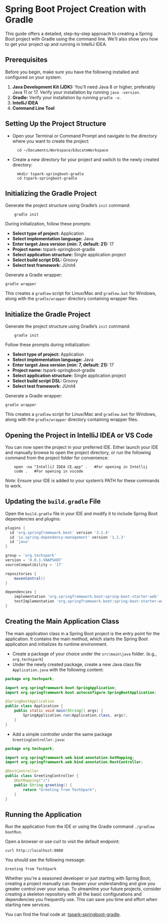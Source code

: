 # Spring Boot Project Creation with Gradle

This guide offers a detailed, step-by-step approach to creating a Spring Boot project with Gradle using the command line. We'll also show you how to get your project up and running in IntelliJ IDEA.

## Prerequisites

Before you begin, make sure you have the following installed and configured on your system:

1. **Java Development Kit (JDK):** You'll need Java 8 or higher, preferably Java 11 or 17. Verify your installation by running `java -version`.
2. **Gradle:** Verify your installation by running `gradle -v`.
3. **IntelliJ IDEA**
4. **Command Line Tool**

## Setting Up the Project Structure

- Open your Terminal or Command Prompt and navigate to the directory where you want to create the project:

        cd ~/Documents/Workspace/EducateWorkspace

- Create a new directory for your project and switch to the newly created directory:

        mkdir tspark-springboot-gradle
        cd tspark-springboot-gradle

## Initializing the Gradle Project

Generate the project structure using Gradle’s `init` command:

        gradle init

During initialization, follow these prompts:

- **Select type of project:** Application
- **Select implementation language:** Java
- **Enter target Java version (min: 7, default: 21):** 17
- **Project name:** tspark-springboot-gradle
- **Select application structure:** Single application project
- **Select build script DSL:** Groovy
- **Select test framework:** JUnit4

Generate a Gradle wrapper:

    gradle wrapper

This creates a `gradlew` script for Linux/Mac and `gradlew.bat` for Windows, along with the `gradle/wrapper` directory containing wrapper files.

## Initialize the Gradle Project

Generate the project structure using Gradle’s `init` command:

        gradle init

Follow these prompts during initialization:

- **Select type of project:** Application
- **Select implementation language:** Java
- **Enter target Java version (min: 7, default: 21):** 17
- **Project name:** tspark-springboot-gradle
- **Select application structure:** Single application project
- **Select build script DSL:** Groovy
- **Select test framework:** JUnit4

Generate a Gradle wrapper:

    gradle wrapper

This creates a `gradlew` script for Linux/Mac and `gradlew.bat` for Windows, along with the `gradle/wrapper` directory containing wrapper files.

## Opening the Project in IntelliJ IDEA or VS Code

You can now open the project in your preferred IDE. Either launch your IDE and manually browse to open the project directory, or run the following command from the project folder for convenience:

        open -na "IntelliJ IDEA CE.app" .   #For opening in Intellij
        code .   #For opening in vscode

_Note:_ Ensure your IDE is added to your system’s PATH for these commands to work.

## Updating the `build.gradle` File

Open the `build.gradle` file in your IDE and modify it to include Spring Boot dependencies and plugins:

```groovy
plugins {
  id 'org.springframework.boot' version '3.1.4'
  id 'io.spring.dependency-management' version '1.1.3'
  id 'java'
}

group = 'org.techspark'
version = '0.0.1-SNAPSHOT'
sourceCompatibility = '17'

repositories {
    mavenCentral()
}

dependencies {
    implementation 'org.springframework.boot:spring-boot-starter-web'
    testImplementation 'org.springframework.boot:spring-boot-starter-web-test'
}
```

## Creating the Main Application Class

The main application class in a Spring Boot project is the entry point for the application. It contains the main method, which starts the Spring Boot application and initializes its runtime environment.

- Create a package of your choice under the `src\main\java` folder. (e.g., `org.techspark`)
- Under the newly created package, create a new Java class file `Application.java` with the following content:

```java
package org.techspark;

import org.springframework.boot.SpringApplication;
import org.springframework.boot.autoconfigure.SpringBootApplication;

@SpringBootApplication
public class Application {
    public static void main(String[] args) {
        SpringApplication.run(Application.class, args);
    }
}
```

- Add a simple controller under the same package `GreetingController.java`:

```java
package org.techspark;

import org.springframework.web.bind.annotation.GetMapping;
import org.springframework.web.bind.annotation.RestController;

@RestController
public class GreetingController {
    @GetMapping("/")
    public String greeting() {
        return "Greeting from TechSpark";
    }
}
```

## Running the Application

Run the application from the IDE or using the Gradle command `./gradlew bootRun`.

Open a browser or use curl to visit the default endpoint:

```shell
curl http://localhost:8080
```

You should see the following message:

```shell
Greeting from TechSpark
```

Whether you're a seasoned developer or just starting with Spring Boot, creating a project manually can deepen your understanding and give you greater control over your setup. To streamline your future projects, consider creating a skeleton repository with all the basic configurations and dependencies you frequently use. This can save you time and effort when starting new services.

You can find the final code at: [tspark-springboot-gradle](https://github.com/TechSparkWorkspace/tspark-springboot-gradle.git).
